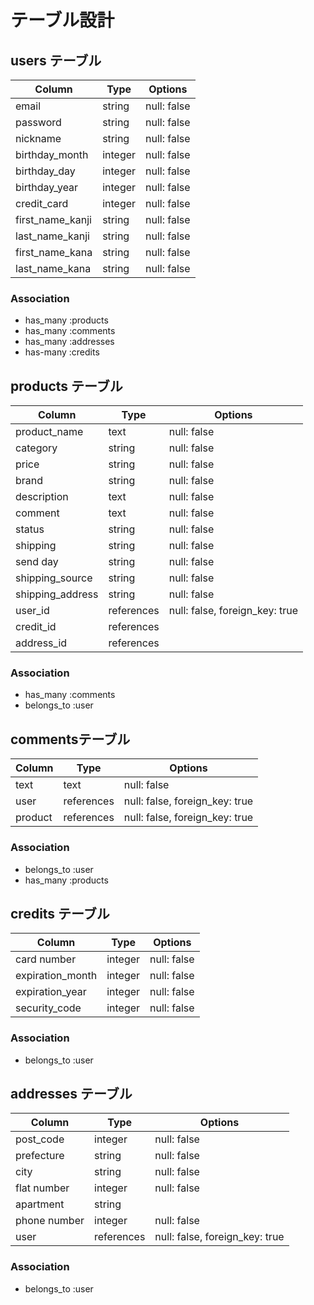 # テーブル設計

## users テーブル

| Column           | Type    | Options     |
| ----------       | ------  | ----------- |
| email            | string  | null: false |
| password         | string  | null: false |
| nickname         | string  | null: false |
| birthday_month   | integer | null: false |
| birthday_day     | integer | null: false |
| birthday_year    | integer | null: false |
| credit_card      | integer | null: false |
| first_name_kanji | string  | null: false |
| last_name_kanji  | string  | null: false |
| first_name_kana  | string  | null: false |
| last_name_kana   | string  | null: false |



### Association

- has_many :products
- has_many :comments
- has_many :addresses
- has-many :credits

## products テーブル

| Column          | Type       | Options                       |
| -------------   | ------     | -----------                   |
| product_name    | text       | null: false                   |
| category        | string     | null: false                   |
| price           | string     | null: false                   |
| brand           | string     | null: false                   |
| description     | text       | null: false                   |
| comment         | text       | null: false                   |
| status          | string     | null: false                   |
| shipping        | string     | null: false                   |
| send day        | string     | null: false                   |
| shipping_source | string     | null: false                   |
| shipping_address| string     | null: false                   |
| user_id         | references | null: false, foreign_key: true|
| credit_id       | references |                               |
| address_id      | references |                               |

### Association

- has_many :comments
- belongs_to :user


## commentsテーブル

| Column        | Type       | Options                        |
| ------------- | ------     | -----------                    |
| text          | text       | null: false                    |
| user          | references | null: false, foreign_key: true |
| product       | references | null: false, foreign_key: true |


### Association

- belongs_to :user
- has_many :products


## credits テーブル

| Column           | Type       | Options      |
| -------------    | ------     | -----------  |
| card number      | integer    | null: false  |
| expiration_month | integer    | null: false  |
| expiration_year  | integer    | null: false  |
| security_code    | integer    | null: false  |
### Association

- belongs_to :user

## addresses テーブル

| Column           | Type       | Options                        |
| -------------    | ------     | -----------                    |
| post_code        | integer    | null: false                    |
| prefecture       | string     | null: false                    |
| city             | string     | null: false                    | 
| flat number      | integer    | null: false                    | 
| apartment        | string     |                                |
| phone number     | integer    | null: false                    |
| user             | references | null: false, foreign_key: true |

### Association
- belongs_to :user